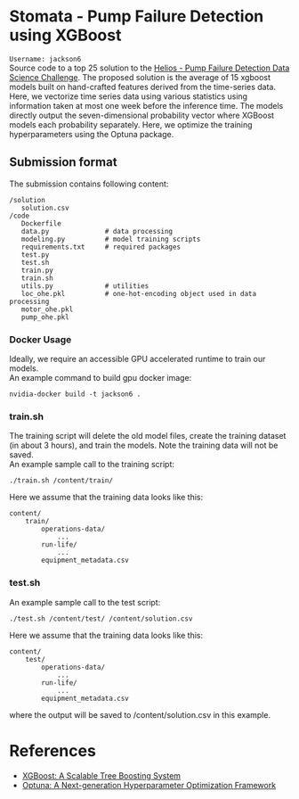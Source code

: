 # Stomata - Pump Failure Detection using XGBoost
`Username: jackson6` \
Source code to a top 25 solution to the [Helios - Pump Failure Detection Data Science Challenge](https://www.topcoder.com/challenges/21731d2d-8647-466f-a485-b7edd03b5e2e).
The proposed solution is the average of 15 xgboost models built on hand-crafted features derived from the time-series data. Here, we vectorize time series data using various statistics using information taken at most one week before the inference time. The models directly output the seven-dimensional probability vector where XGBoost models each probability separately. Here, we optimize the training hyperparameters using the Optuna package.

## Submission format
The submission contains following content:

```
/solution
   solution.csv
/code
   Dockerfile
   data.py              # data processing
   modeling.py          # model training scripts
   requirements.txt     # required packages
   test.py
   test.sh
   train.py
   train.sh
   utils.py             # utilities
   loc_ohe.pkl          # one-hot-encoding object used in data processing
   motor_ohe.pkl
   pump_ohe.pkl
```

### Docker Usage
Ideally, we require an accessible GPU accelerated runtime to train our models. \
An example command to build gpu docker image:
```
nvidia-docker build -t jackson6 .
```


### train.sh

The training script will delete the old model files, create the training dataset (in about 3 hours), and train the models. Note the training data will not be saved. \
An example sample call to the training script:
```
./train.sh /content/train/
```

Here we assume that the training data looks like this:
```
content/
    train/
        operations-data/
            ...
        run-life/
            ...
        equipment_metadata.csv
```

### test.sh

An example sample call to the test script:
```
./test.sh /content/test/ /content/solution.csv
```

Here we assume that the training data looks like this:
```
content/
    test/
        operations-data/
            ...
        run-life/
            ...
        equipment_metadata.csv
```
where the output will be saved to /content/solution.csv in this example.


# References
- [XGBoost: A Scalable Tree Boosting System](https://arxiv.org/abs/1603.02754)
- [Optuna: A Next-generation Hyperparameter Optimization Framework](https://dl.acm.org/doi/10.1145/3292500.3330701)

